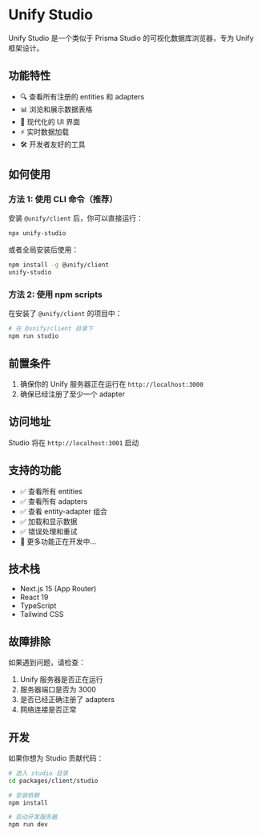 # Unify Studio

Unify Studio 是一个类似于 Prisma Studio 的可视化数据库浏览器，专为 Unify 框架设计。

## 功能特性

- 🔍 查看所有注册的 entities 和 adapters
- 📊 浏览和展示数据表格
- 🎨 现代化的 UI 界面
- ⚡ 实时数据加载
- 🛠️ 开发者友好的工具

## 如何使用

### 方法 1: 使用 CLI 命令（推荐）

安装 `@unify/client` 后，你可以直接运行：

```bash
npx unify-studio
```

或者全局安装后使用：

```bash
npm install -g @unify/client
unify-studio
```

### 方法 2: 使用 npm scripts

在安装了 `@unify/client` 的项目中：

```bash
# 在 @unify/client 目录下
npm run studio
```

## 前置条件

1. 确保你的 Unify 服务器正在运行在 `http://localhost:3000`
2. 确保已经注册了至少一个 adapter

## 访问地址

Studio 将在 `http://localhost:3001` 启动

## 支持的功能

- ✅ 查看所有 entities
- ✅ 查看所有 adapters  
- ✅ 查看 entity-adapter 组合
- ✅ 加载和显示数据
- ✅ 错误处理和重试
- 🔄 更多功能正在开发中...

## 技术栈

- Next.js 15 (App Router)
- React 19
- TypeScript
- Tailwind CSS

## 故障排除

如果遇到问题，请检查：

1. Unify 服务器是否正在运行
2. 服务器端口是否为 3000
3. 是否已经正确注册了 adapters
4. 网络连接是否正常

## 开发

如果你想为 Studio 贡献代码：

```bash
# 进入 studio 目录
cd packages/client/studio

# 安装依赖
npm install

# 启动开发服务器
npm run dev
``` 